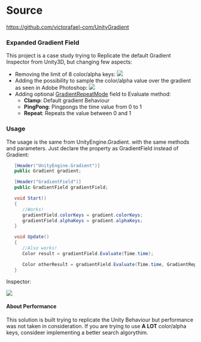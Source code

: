 # Source
https://github.com/victorafael-com/UnityGradient

### Expanded Gradient Field 

This project is a case study  trying to Replicate the default Gradient Inspector from Unity3D, but changing few aspects:

- Removing the limit of 8 color/alpha keys:
![](.Docs/Images/gradientKeys.gif)
- Adding the possibility to sample the color/alpha value over the gradient as seen in Adobe Photoshop:
![](.Docs/Images/colorPicker.gif)
- Adding optional [GradientRepeatMode](Scripts/GradientRepeatMode.cs) field to Evaluate method:
	- **Clamp**: Default gradient Behaviour
	- **PingPong**: Pingpongs the time value from 0 to 1
	- **Repeat**: Repeats the value between 0 and 1

### Usage

The usage is the same from UnityEngine.Gradient. with the same methods and parameters. Just declare the property as GradientField instead of Gradient:
```csharp
   [Header("UnityEngine.Gradient")]
   public Gradient gradient;

   [Header("GradientField")]
   public GradientField gradientField;

   void Start()
   {
      //Works!
      gradientField.colorKeys = gradient.colorKeys;
      gradientField.alphaKeys = gradient.alphaKeys;
   }

   void Update()
   {
      //Also works!
      Color result = gradientField.Evaluate(Time.time);

      Color otherResult = gradientField.Evaluate(Time.time, GradientRepeatMode.PingPong);
   }
```
Inspector:

![](.Docs/Images/inspector.png)

#### About Performance
This solution is built trying to replicate the Unity Behaviour but performance was not taken in consideration. If you are trying to use **A LOT** color/alpha keys, consideer implementing a better search algorythim.